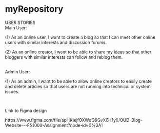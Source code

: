 # myRepository
<h>USER STORIES</h>
<br>
<h>Main User:</h>
<p>(1) As an online user, I want to create a blog so that I can meet other online users with similar interests and discussion forums.</p>
<p>(2) As an online creator, I want to be able to share my ideas so that other bloggers with similar interests can follow and reblog them.</p>
<br>
<h>Admin User:</h>
<p>(1)	As an admin, I want to be able to allow online creators to easily create and delete articles so that users are not running into technical or system issues.</p>
<br>
<p>Link to Figma design</p>
https://www.figma.com/file/apHKiejfOXWqQ9GvX6H1y0/OUD-Blog-Website---FS1000-Assignment?node-id=0%3A1
